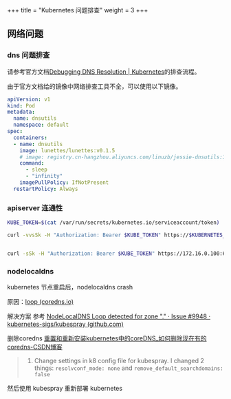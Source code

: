 +++
title = "Kubernetes 问题排查"
weight = 3
+++


## 网络问题

### dns 问题排查

请参考官方文档[Debugging DNS Resolution | Kubernetes](https://kubernetes.io/docs/tasks/administer-cluster/dns-debugging-resolution/)的排查流程。


由于官方文档给的镜像中网络排查工具不全，可以使用以下镜像。
```yaml
apiVersion: v1
kind: Pod
metadata:
  name: dnsutils
  namespace: default
spec:
  containers:
  - name: dnsutils
	image: lunettes/lunettes:v0.1.5
    # image: registry.cn-hangzhou.aliyuncs.com/linuzb/jessie-dnsutils:1.3
    command:
      - sleep
      - "infinity"
    imagePullPolicy: IfNotPresent
  restartPolicy: Always
```

### apiserver 连通性

```bash
KUBE_TOKEN=$(cat /var/run/secrets/kubernetes.io/serviceaccount/token)

curl -vvsSk -H "Authorization: Bearer $KUBE_TOKEN" https://$KUBERNETES_SERVICE_HOST:$KUBERNETES_SERVICE_PORT/api/v1/namespaces/jhub/pods


curl -sSk -H "Authorization: Bearer $KUBE_TOKEN" https://172.16.0.100:6443/api/v1/namespaces/jhub/pods
```


### nodelocaldns

kubernetes 节点重启后，nodelocaldns crash

原因：[loop (coredns.io)](https://coredns.io/plugins/loop/#troubleshooting)

解决方案
参考 [NodeLocalDNS Loop detected for zone "." · Issue #9948 · kubernetes-sigs/kubespray (github.com)](https://github.com/kubernetes-sigs/kubespray/issues/9948)

删除coredns [重置和重新安装kubernetes中的coreDNS_如何删除现在有的coredns-CSDN博客](https://blog.csdn.net/u013007181/article/details/129731938)

> 1. Change settings in k8 config file for kubespray. I changed 2 things: `resolvconf_mode: none` and `remove_default_searchdomains: false`

然后使用 kubespray 重新部署 kubernetes